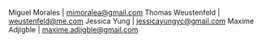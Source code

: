 Miguel Morales | mimoralea@gmail.com 
Thomas Weustenfeld | weustenfeld@me.com 
Jessica Yung | jessicayungyc@gmail.com 
Maxime Adjigble | maxime.adjigble@gmail.com 
